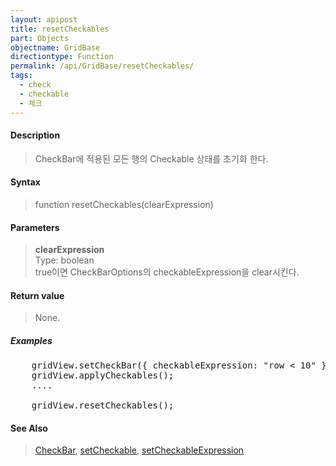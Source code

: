 ```yaml
---
layout: apipost
title: resetCheckables
part: Objects
objectname: GridBase
directiontype: Function
permalink: /api/GridBase/resetCheckables/
tags:
  - check
  - checkable
  - 체크
---
```



#### Description

> CheckBar에 적용된 모든 행의 Checkable 상태를 초기화 한다.

#### Syntax

> function resetCheckables(clearExpression)

#### Parameters

> **clearExpression**  
> Type: boolean  
> true이면 CheckBarOptions의 checkableExpression을 clear시킨다.

#### Return value

> None.

##### Examples 

<pre class="prettyprint">
    gridView.setCheckBar({ checkableExpression: "row < 10" });
    gridView.applyCheckables();
    ....
    
    gridView.resetCheckables();
</pre>

#### See Also
> [CheckBar](/api/types/CheckBar), [setCheckable](/api/GridBase/setCheckable), [setCheckableExpression](/api/GridBase/setCheckableExpression)